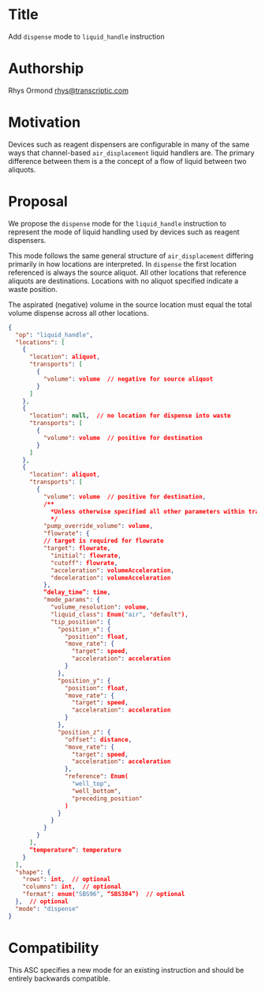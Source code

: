 # Title
Add `dispense` mode to `liquid_handle` instruction

# Authorship
Rhys Ormond <rhys@transcriptic.com>

# Motivation
Devices such as reagent dispensers are configurable in many of the same ways that channel-based `air_displacement` liquid handlers are. The primary difference between them is a the concept of a flow of liquid between two aliquots.

# Proposal
We propose the `dispense` mode for the `liquid_handle` instruction to represent the mode of liquid handling used by devices such as reagent dispensers.

This mode follows the same general structure of `air_displacement` differing primarily in how locations are interpreted. In `dispense` the first location referenced is always the source aliquot. All other locations that reference aliquots are destinations. Locations with no aliquot specified indicate a waste position.

The aspirated (negative) volume in the source location must equal the total volume dispense across all other locations.


```json
{
  "op": "liquid_handle",
  "locations": [
    {
      "location": aliquot,
      "transports": [
        {
          "volume": volume  // negative for source aliquot
        }
      ]
    },
    {
      "location": null,  // no location for dispense into waste
      "transports": [
        {
          "volume": volume  // positive for destination
        }
      ]
    },
    {
      "location": aliquot,
      "transports": [
        {
          "volume": volume  // positive for destination,
          /**
            *Unless otherwise specified all other parameters within transports are optional
            */
          "pump_override_volume": volume,
          "flowrate": {
          // target is required for flowrate
          "target": flowrate,
            "initial": flowrate,
            "cutoff": flowrate,
            "acceleration": volumeAcceleration,
            "deceleration": volumeAcceleration
          },
          “delay_time”: time,
          "mode_params": {
            "volume_resolution": volume,
            "liquid_class": Enum("air", "default"),
            "tip_position": {
              "position_x": {
                "position": float,
                "move_rate": {
                  "target": speed,
                  "acceleration": acceleration
                }
              },
              "position_y": {
                "position": float,
                "move_rate": {
                  "target": speed,
                  "acceleration": acceleration
                }
              },
              "position_z": {
                "offset": distance,
                "move_rate": {
                  "target": speed,
                  "acceleration": acceleration
                },
                "reference": Enum(
                  "well_top",
                  "well_bottom",
                  "preceding_position"
                )
              }
            }
          }
        }
      ],
      “temperature”: temperature
    }
  ],
  "shape": {
    "rows": int,  // optional
    "columns": int,  // optional
    "format": enum("SBS96", “SBS384”)  // optional
  },  // optional
  "mode": "dispense"
}
```

# Compatibility
This ASC specifies a new mode for an existing instruction and should be entirely backwards compatible.

